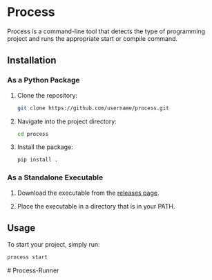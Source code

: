 # Process

Process is a command-line tool that detects the type of programming project and runs the appropriate start or compile command.

## Installation

### As a Python Package

1. Clone the repository:

   ```sh
   git clone https://github.com/username/process.git
   ```

2. Navigate into the project directory:

   ```sh
   cd process
   ```

3. Install the package:
   ```sh
   pip install .
   ```

### As a Standalone Executable

1. Download the executable from the [releases page](https://github.com/username/process/releases).

2. Place the executable in a directory that is in your PATH.

## Usage

To start your project, simply run:

```sh
process start
```
#   P r o c e s s - R u n n e r  
 